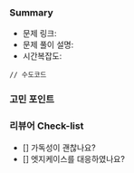 ### Summary

- 문제 링크:
- 문제 풀이 설명:
- 시간복잡도:

```
// 수도코드
```

### 고민 포인트

### 리뷰어 Check-list

- [] 가독성이 괜찮나요?
- [] 엣지케이스를 대응하였나요?
